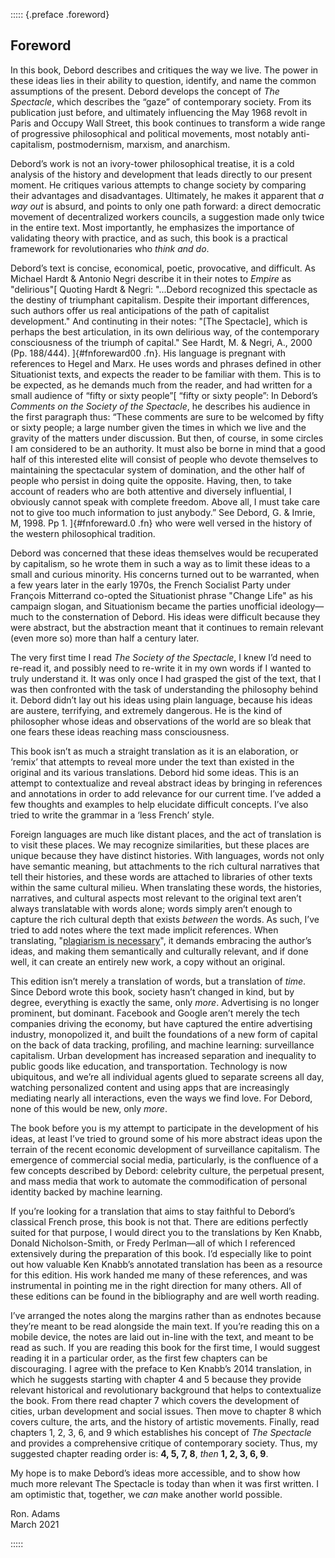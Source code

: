 ::::: {.preface .foreword}

## Foreword

In this book, Debord describes and critiques the way we live. The power in these
ideas lies in their ability to question, identify, and name the common
assumptions of the present. Debord develops the concept of _The Spectacle_,
which describes the “gaze” of contemporary society. From its publication just
before, and ultimately influencing the May 1968 revolt in Paris and Occupy Wall
Street, this book continues to transform a wide range of progressive
philosophical and political movements, most notably anti-capitalism,
postmodernism, marxism, and anarchism.

Debord’s work is not an ivory-tower philosophical treatise, it is a cold
analysis of the history and development that leads directly to our present
moment. He critiques various attempts to change society by comparing their
advantages and disadvantages. Ultimately, he makes it apparent that _a way out_
is absurd, and points to only one path forward: a direct democratic movement of
decentralized workers councils, a suggestion made only twice in the entire text.
Most importantly, he emphasizes the importance of validating theory with
practice, and as such, this book is a practical framework for revolutionaries
who _think and do_.

Debord’s text is concise, economical, poetic, provocative, and difficult. As
Michael Hardt & Antonio Negri describe it in their notes to
_Empire_ as "delirious"[
  Quoting Hardt & Negri: "...Debord recognized this spectacle as the destiny of
  triumphant capitalism. Despite their important differences, such authors offer
  us real anticipations of the path of capitalist development." And continuting
  in their notes: "[The Spectacle], which is perhaps the best articulation, in its own
  delirious way, of the contemporary consciousness of the triumph of capital."
  See Hardt, M. & Negri, A., 2000 (Pp. 188/444).
]{#fnforeward00 .fn}. His language is pregnant with references to Hegel and
Marx. He uses words and phrases defined in other Situationist texts, and expects
the reader to be familiar with them. This is to be expected, as he demands much
from the reader, and had written for a small audience of “fifty or sixty
people”[
  “fifty or sixty people”: In Debord’s _Comments on the Society of the
  Spectacle_, he describes his audience in the first paragraph thus: “These
  comments are sure to be welcomed by fifty or sixty people; a large number given
  the times in which we live and the gravity of the matters under discussion. But
  then, of course, in some circles I am considered to be an authority. It must
  also be borne in mind that a good half of this interested elite will consist of
  people who devote themselves to maintaining the spectacular system of
  domination, and the other half of people who persist in doing quite the
  opposite. Having, then, to take account of readers who are both attentive and
  diversely influential, I obviously cannot speak with complete freedom. Above
  all, I must take care not to give too much information to just anybody.” See
  Debord, G. & Imrie, M, 1998. Pp 1.
]{#fnforeward.0 .fn} who were well versed in the history
of the western philosophical tradition.

Debord was concerned that these ideas themselves would be recuperated by
capitalism, so he wrote them in such a way as to limit these ideas to a small
and curious minority. His concerns turned out to be warranted, when a few years
later in the early 1970s, the French Socialist Party under François Mitterrand
co-opted the Situationist phrase "Change Life" as his campaign slogan, and
Situationism became the parties unofficial ideology—much to the consternation of
Debord. His ideas were difficult because they were abstract, but the abstraction
meant that it continues to remain relevant (even more so) more than half a
century later.

The very first time I read _The Society of the Spectacle_, I knew I’d need to
re-read it, and possibly need to re-write it in my own words if I wanted to
truly understand it. It was only once I had grasped the gist of the text, that I
was then confronted with the task of understanding the philosophy behind it.
Debord didn’t lay out his ideas using plain language, because his ideas are
austere, terrifying, and extremely dangerous. He is the kind of philosopher
whose ideas and observations of the world are so bleak that one fears these
ideas reaching mass consciousness.

This book isn’t as much a straight translation as it is an elaboration, or
‘remix’ that attempts to reveal more under the text than existed in the original
and its various translations. Debord hid some ideas. This is an attempt to
contextualize and reveal abstract ideas by bringing in references and
annotations in order to add relevance for our current time. I’ve added a few
thoughts and examples to help elucidate difficult concepts. I’ve also tried to
write the grammar in a ‘less French’ style.

Foreign languages are much like distant places, and the act of translation is to
visit these places. We may recognize similarities, but these places are unique
because they have distinct histories. With languages, words not only have
semantic meaning, but attachments to the rich cultural narratives that tell
their histories, and these words are attached to libraries of other texts within
the same cultural milieu. When translating these words, the histories,
narratives, and cultural aspects most relevant to the original text aren’t
always translatable with words alone; words simply aren’t enough to capture the
rich cultural depth that exists _between_ the words. As such, I’ve tried to add
notes where the text made implicit references.
When translating, "[plagiarism is necessary](#ref207.1)", it demands embracing
the author’s ideas, and making them semantically and culturally relevant, and
if done well, it can create an entirely new work, a copy without an original.

This edition isn’t merely a translation of words, but a translation of _time_.
Since Debord wrote this book, society hasn’t changed in kind, but by degree,
everything is exactly the same, only _more_. Advertising is no longer prominent,
but dominant. Facebook and Google aren’t merely the tech companies driving the
economy, but have captured the entire advertising industry, monopolized it, and
built the foundations of a new form of capital on the back of data tracking,
profiling, and machine learning: surveillance capitalism. Urban development has
increased separation and inequality to public goods like education, and
transportation. Technology is now ubiquitous, and we’re all individual agents
glued to separate screens all day, watching personalized content and using apps
that are increasingly mediating nearly all interactions, even the ways we find
love. For Debord, none of this would be new, only _more_.

The book before you is my attempt to participate in the development of his
ideas, at least I’ve tried to ground some of his more abstract ideas upon the
terrain of the recent economic development of surveillance capitalism. The
emergence of commercial social media, particularly, is the confluence of a few
concepts described by Debord: celebrity culture, the perpetual present, and mass
media that work to automate the commodification of personal identity backed by
machine learning.

If you’re looking for a translation that aims to stay faithful to Debord’s
classical French prose, this book is not that. There are editions perfectly
suited for that purpose, I would direct you to the translations by Ken Knabb,
Donald Nicholson-Smith, or Fredy Perlman—all of which I referenced extensively
during the preparation of this book. I’d especially like to point out how
valuable Ken Knabb’s annotated translation has been as a resource for this
edition. His work handed me many of these references, and was instrumental in
pointing me in the right direction for many others. All of these editions can be
found in the bibliography and are well worth reading.

I’ve arranged the notes along the margins rather than as endnotes because
they’re meant to be read alongside the main text. If you’re reading this on a
mobile device, the notes are laid out in-line with the text, and meant to be
read as such. If you are reading this book for the first time, I would suggest
reading it in a particular order, as the first few chapters can be discouraging.
I agree with the preface to Ken Knabb’s 2014 translation, in which he suggests
starting with chapter 4 and 5 because they provide relevant historical and
revolutionary background that helps to contextualize the book. From there read
chapter 7 which covers the development of cities, urban development and social
issues. Then move to chapter 8 which covers culture, the arts, and the history
of artistic movements. Finally, read chapters 1, 2, 3, 6, and 9 which
establishes his concept of _The Spectacle_ and provides a comprehensive critique
of contemporary society. Thus, my suggested chapter reading order is: **4, 5, 7,
8**, _then_ **1, 2, 3, 6, 9**.

My hope is to make Debord’s ideas more accessible, and to show how much more
relevant The Spectacle is today than when it was first written. I am optimistic
that, together, we _can_ make another world possible.

Ron. Adams\
March 2021

:::::
